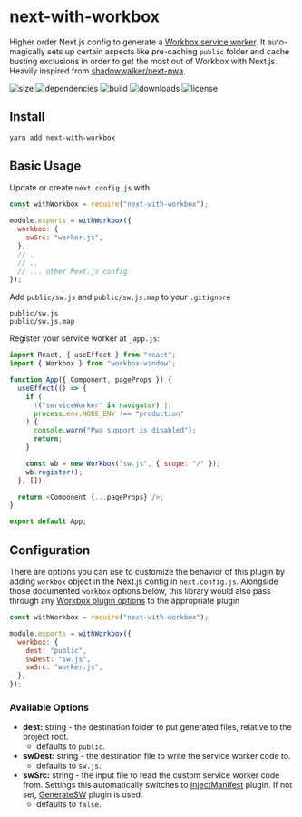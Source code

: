 # next-with-workbox

Higher order Next.js config to generate a [Workbox service worker](https://developers.google.com/web/tools/workbox).
It auto-magically sets up certain aspects like pre-caching `public` folder and cache busting exclusions in order
to get the most out of Workbox with Next.js.
Heavily inspired from [shadowwalker/next-pwa](https://github.com/shadowwalker/next-pwa).

![size](https://img.shields.io/bundlephobia/minzip/next-with-sourcemap.svg) ![dependencies](https://img.shields.io/david/cansin/next-with-workbox.svg) ![build](https://img.shields.io/travis/com/cansin/next-with-workbox) ![downloads](https://img.shields.io/npm/dt/next-with-workbox) ![license](https://img.shields.io/npm/l/next-with-workbox.svg)

## Install

```bash
yarn add next-with-workbox
```

## Basic Usage

Update or create `next.config.js` with

```js
const withWorkbox = require("next-with-workbox");

module.exports = withWorkbox({
  workbox: {
    swSrc: "worker.js",
  },
  // .
  // ..
  // ... other Next.js config
});
```

Add `public/sw.js` and `public/sw.js.map` to your `.gitignore`

```git
public/sw.js
public/sw.js.map
```

Register your service worker at `_app.js`:

```js
import React, { useEffect } from "react";
import { Workbox } from "workbox-window";

function App({ Component, pageProps }) {
  useEffect(() => {
    if (
      !("serviceWorker" in navigator) ||
      process.env.NODE_ENV !== "production"
    ) {
      console.warn("Pwa support is disabled");
      return;
    }

    const wb = new Workbox("sw.js", { scope: "/" });
    wb.register();
  }, []);

  return <Component {...pageProps} />;
}

export default App;
```

## Configuration

There are options you can use to customize the behavior of this plugin
by adding `workbox` object in the Next.js config in `next.config.js`.
Alongside those documented `workbox` options below, this library would
also pass through any [Workbox plugin options](https://developers.google.com/web/tools/workbox/reference-docs/latest/module-workbox-webpack-plugin)
to the appropriate plugin

```js
const withWorkbox = require("next-with-workbox");

module.exports = withWorkbox({
  workbox: {
    dest: "public",
    swDest: "sw.js",
    swSrc: "worker.js",
  },
});
```

### Available Options

- **dest:** string - the destination folder to put generated files, relative to the project root.
  - defaults to `public`.
- **swDest:** string - the destination file to write the service worker code to.
  - defaults to `sw.js`.
- **swSrc:** string - the input file to read the custom service worker code from. Settings this automatically
  switches to [InjectManifest](https://developers.google.com/web/tools/workbox/reference-docs/latest/module-workbox-webpack-plugin.InjectManifest) plugin.
  If not set, [GenerateSW](https://developers.google.com/web/tools/workbox/reference-docs/latest/module-workbox-webpack-plugin.GenerateSW) plugin
  is used.
  - defaults to `false`.

